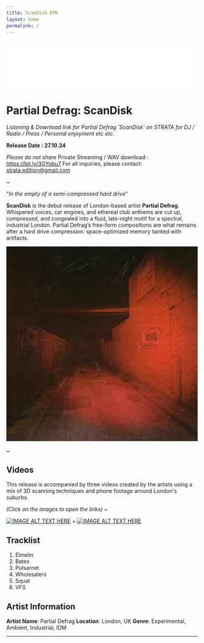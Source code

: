 ```yaml
---
title: ScanDisk EPK
layout: home
permalink: /
---
```


<img src="logo.png" alt="Strata Logo" class="centered-logo">

# Partial Defrag: ScanDisk

*Listening & Download link for Partial Defrag 'ScanDisk' on STRATA for DJ / Radio / Press / Personal enjoyment etc etc.*

**Release Date : 27.10.24**

*Please do not share* Private Streaming / WAV download : https://bit.ly/3GYobu7
For all inquiries, please contact: strata.edition@gmail.com

~

"*In the empty of a semi-compressed hard drive*"

**ScanDisk** is the debut release of London-based artist **Partial Defrag**. Whispered voices, car engines, and ethereal club anthems are cut up, compressed, and congealed into a fluid, late-night motif for a spectral, industrial London. Partial Defrag’s free-form compositions are what remains after a hard drive compression: space-optimized memory tainted with artifacts.

<img src="ScanDiskWebCover.png" alt="ScanDisk Cover" class="centered-image">

~
## Videos
This release is accompanied by three videos created by the artists using a mix of 3D scanning techniques and phone footage around London's suburbs.

*(Click on the images to open the links)*
~

[![IMAGE ALT TEXT HERE](https://img.youtube.com/vi/uZPCZdTdytw/0.jpg)](https://www.youtube.com/watch?v=uZPCZdTdytw)
+
[![IMAGE ALT TEXT HERE](https://img.youtube.com/vi/WBuvgLH1Ne4/0.jpg)](https://www.youtube.com/watch?v=WBuvgLH1Ne4)

## Tracklist

1. Elmelin
2. Bates
3. Pulsarnet
4. Wholesalers
5. Squat
6. VFS


## Artist Information

**Artist Name**: Partial Defrag
**Location**: London, UK
**Genre**: Experimental, Ambient, Industrial, IDM

---
